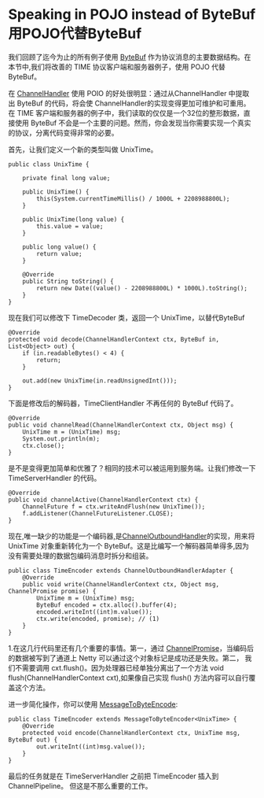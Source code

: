 Speaking in POJO instead of ByteBuf 用POJO代替ByteBuf
============

我们回顾了迄今为止的所有例子使用 [ByteBuf](http://netty.io/4.0/api/io/netty/buffer/ByteBuf.html) 作为协议消息的主要数据结构。在本节中,我们将改善的 TIME 协议客户端和服务器例子，使用 POJO 代替 ByteBuf。

在 [ChannelHandler](http://netty.io/4.0/api/io/netty/channel/ChannelHandler.html) 使用 POIO 的好处很明显：通过从ChannelHandler 中提取出 ByteBuf 的代码，将会使 ChannelHandler的实现变得更加可维护和可重用。在 TIME 客户端和服务器的例子中，我们读取的仅仅是一个32位的整形数据，直接使用 ByteBuf 不会是一个主要的问题。然而，你会发现当你需要实现一个真实的协议，分离代码变得非常的必要。

首先，让我们定义一个新的类型叫做 UnixTime。

	public class UnixTime {
	
	    private final long value;
	
	    public UnixTime() {
	        this(System.currentTimeMillis() / 1000L + 2208988800L);
	    }
	
	    public UnixTime(long value) {
	        this.value = value;
	    }
	
	    public long value() {
	        return value;
	    }
	
	    @Override
	    public String toString() {
	        return new Date((value() - 2208988800L) * 1000L).toString();
	    }
	}

现在我们可以修改下 TimeDecoder 类，返回一个 UnixTime，以替代ByteBuf

	@Override
	protected void decode(ChannelHandlerContext ctx, ByteBuf in, List<Object> out) {
	    if (in.readableBytes() < 4) {
	        return;
	    }
	
	    out.add(new UnixTime(in.readUnsignedInt()));
	}

下面是修改后的解码器，TimeClientHandler 不再任何的 ByteBuf 代码了。

	@Override
	public void channelRead(ChannelHandlerContext ctx, Object msg) {
	    UnixTime m = (UnixTime) msg;
	    System.out.println(m);
	    ctx.close();
	}

是不是变得更加简单和优雅了？相同的技术可以被运用到服务端。让我们修改一下 TimeServerHandler 的代码。

	@Override
	public void channelActive(ChannelHandlerContext ctx) {
	    ChannelFuture f = ctx.writeAndFlush(new UnixTime());
	    f.addListener(ChannelFutureListener.CLOSE);
	}

现在,唯一缺少的功能是一个编码器,是[ChannelOutboundHandler](http://netty.io/4.0/api/io/netty/channel/ChannelOutboundHandler.html)的实现，用来将 UnixTime 对象重新转化为一个 ByteBuf。这是比编写一个解码器简单得多,因为没有需要处理的数据包编码消息时拆分和组装。


	public class TimeEncoder extends ChannelOutboundHandlerAdapter {
	    @Override
	    public void write(ChannelHandlerContext ctx, Object msg, ChannelPromise promise) {
	        UnixTime m = (UnixTime) msg;
	        ByteBuf encoded = ctx.alloc().buffer(4);
	        encoded.writeInt((int)m.value());
	        ctx.write(encoded, promise); // (1)
	    }
	}

1.在这几行代码里还有几个重要的事情。第一，通过 [ChannelPromise](http://netty.io/4.0/api/io/netty/channel/ChannelPromise.html)，当编码后的数据被写到了通道上 Netty 可以通过这个对象标记是成功还是失败。第二， 我们不需要调用 cxt.flush()。因为处理器已经单独分离出了一个方法 void flush(ChannelHandlerContext cxt),如果像自己实现 flush() 方法内容可以自行覆盖这个方法。

进一步简化操作，你可以使用 [MessageToByteEncode](http://netty.io/4.0/api/io/netty/handler/codec/MessageToByteEncoder.html):

	public class TimeEncoder extends MessageToByteEncoder<UnixTime> {
	    @Override
	    protected void encode(ChannelHandlerContext ctx, UnixTime msg, ByteBuf out) {
	        out.writeInt((int)msg.value());
	    }
	}

最后的任务就是在 TimeServerHandler 之前把 TimeEncoder 插入到ChannelPipeline。 但这是不那么重要的工作。
